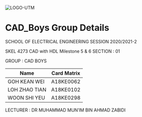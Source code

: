 ![LOGO-UTM](https://user-images.githubusercontent.com/87056506/125168182-b45a4d80-e1d6-11eb-9827-d544110897cc.png)
# CAD_Boys Group Details

SCHOOL OF ELECTRICAL ENGINEERING 
SESSION 2020/2021-2

SKEL 4273 CAD with HDL Milestone 5 & 6
SECTION :         01

GROUP :  		CAD BOYS

| Name | Card Matrix |
|------|-------------|
|GOH KEAN WEI|A18KE0062|
|LOH ZHAO TIAN|A18KE0102|
|WOON SHI YEU|A18KE0298|

LECTURER :  DR MUHAMMAD MUN’IM BIN AHMAD ZABIDI

